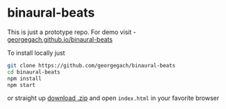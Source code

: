 # binaural-beats
This is just a prototype repo. For demo visit - [georgegach.github.io/binaural-beats](https://georgegach.github.io/binaural-beats)

To install locally just

```bash
git clone https://github.com/georgegach/binaural-beats
cd binaural-beats
npm install
npm start
```

or straight up [download .zip](https://github.com/georgegach/binaural-beats/archive/master.zip) and open `index.html` in your favorite browser